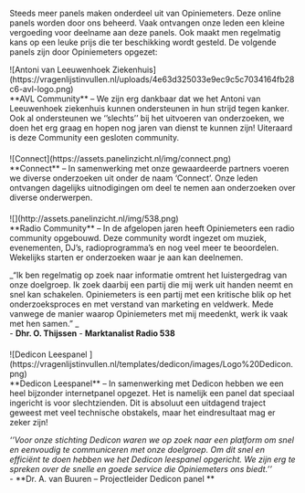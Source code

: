 Steeds meer panels maken onderdeel uit van Opiniemeters. Deze online panels worden door ons beheerd. Vaak ontvangen onze leden een kleine vergoeding voor deelname aan deze panels. Ook maakt men regelmatig kans op een leuke prijs die ter beschikking wordt gesteld. De volgende panels zijn door Opiniemeters opgezet:

<div class="col-sm-3 text-center">![Antoni van Leeuwenhoek Ziekenhuis](https://vragenlijstinvullen.nl/uploads/4e63d325033e9ec9c5c7034164fb28c6-avl-logo.png)</div>
<div class="col-sm-9">
**AVL Community** – We zijn erg dankbaar dat we het Antoni van Leeuwenhoek ziekenhuis kunnen ondersteunen in hun strijd tegen kanker. Ook al ondersteunen we ‘’slechts’’ bij het uitvoeren van onderzoeken, we doen het erg graag en hopen nog jaren van dienst te kunnen zijn! Uiteraard is deze Community een gesloten community.
</div>
<div style="margin-bottom:20px"></div>
<div class="col-sm-3 text-center">![Connect](https://assets.panelinzicht.nl/img/connect.png)</div>
<div class="col-sm-9">
**Connect** – In samenwerking met onze gewaardeerde partners voeren we diverse onderzoeken uit onder de naam ‘Connect’. Onze leden ontvangen dagelijks uitnodigingen om deel te nemen aan onderzoeken over diverse onderwerpen.
</div>
<div style="margin-bottom:20px"></div>
<div class="col-sm-3 text-center">![](http://assets.panelinzicht.nl/img/538.png)</div>
<div class="col-sm-9">
**Radio Community** – In de afgelopen jaren heeft Opiniemeters een radio community opgebouwd. Deze community wordt ingezet om muziek, evenementen, DJ’s, radioprogramma’s en nog veel meer te beoordelen. Wekelijks starten er onderzoeken waar je aan kan deelnemen. 

_“Ik ben regelmatig op zoek naar informatie omtrent het luistergedrag van onze doelgroep. Ik zoek daarbij een partij die mij werk uit handen neemt en snel kan schakelen. Opiniemeters is een partij met een kritische blik op het onderzoeksproces en met verstand van marketing en veldwerk. Mede vanwege de manier waarop Opiniemeters met mij meedenkt, werk ik vaak met hen samen.” _  
<span>- **Dhr. O. Thijssen** - **Marktanalist Radio 538**</span>
</div>
<div style="margin-bottom:20px"></div>
<div class="col-sm-3 text-center">![Dedicon Leespanel ](https://vragenlijstinvullen.nl/templates/dedicon/images/Logo%20Dedicon.png)</div>
<div class="col-sm-9">
**Dedicon Leespanel**<span> –</span><span> </span>In samenwerking met Dedicon hebben we een heel bijzonder internetpanel opgezet. Het is namelijk een panel dat speciaal ingericht is voor slechtzienden. Dit is absoluut een uitdagend traject geweest met veel technische obstakels, maar het eindresultaat mag er zeker zijn!

_‘’Voor onze stichting Dedicon waren we op zoek naar een platform om snel en eenvoudig te communiceren met onze doelgroep. Om dit snel en efficiënt te doen hebben we het Dedicon leespanel opgericht. We zijn erg te spreken over de snelle en goede service die Opiniemeters ons biedt.’’_  
- **Dr. A. van Buuren – Projectleider Dedicon panel **
</div>